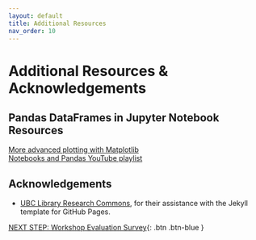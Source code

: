 ```yaml
---
layout: default
title: Additional Resources
nav_order: 10
---
```

# Additional Resources & Acknowledgements

## Pandas DataFrames in Jupyter Notebook Resources
[More advanced plotting with Matplotlib](https://pandas.pydata.org/pandas-docs/stable/user_guide/visualization.html#plotting-directly-with-matplotlib)
<br>
[Notebooks and Pandas YouTube playlist](https://youtube.com/playlist?list=PLLAnQj6E04ZTg__1WO2cI6xUKVHKY8ez2)


## Acknowledgements

- [UBC Library Research Commons](https://github.com/ubc-library-rc/), for their assistance with the Jekyll template for GitHub Pages.

[NEXT STEP: Workshop Evaluation Survey](workshop-survey.html){: .btn .btn-blue }
